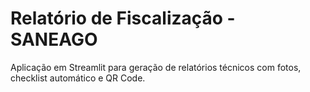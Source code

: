 # Relatório de Fiscalização - SANEAGO

Aplicação em Streamlit para geração de relatórios técnicos com fotos, checklist automático e QR Code.

